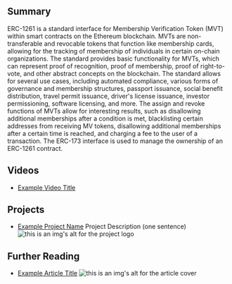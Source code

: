 ## Summary

ERC-1261 is a standard interface for Membership Verification Token (MVT) within smart contracts on the Ethereum blockchain. MVTs are non-transferable and revocable tokens that function like membership cards, allowing for the tracking of membership of individuals in certain on-chain organizations. The standard provides basic functionality for MVTs, which can represent proof of recognition, proof of membership, proof of right-to-vote, and other abstract concepts on the blockchain. The standard allows for several use cases, including automated compliance, various forms of governance and membership structures, passport issuance, social benefit distribution, travel permit issuance, driver's license issuance, investor permissioning, software licensing, and more. The assign and revoke functions of MVTs allow for interesting results, such as disallowing additional memberships after a condition is met, blacklisting certain addresses from receiving MV tokens, disallowing additional memberships after a certain time is reached, and charging a fee to the user of a transaction. The ERC-173 interface is used to manage the ownership of an ERC-1261 contract.

## Videos

- [Example Video Title](https://www.youtube.com/watch?v=TDGq4aeevgY)

## Projects

- [Example Project Name](https://xxxx.xxx/xxxxx) Project Description (one sentence) ![this is an img's alt for the project logo](https://xxxx.xxx/project-logo.xxx)

## Further Reading

- [Example Article Title](https://xxxx.xxx/xxxxx) ![this is an img's alt for the article cover](https://xxxx.xxx/article-cover.xxx)
